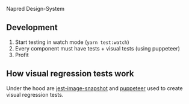 
Napred Design-System

## Development

1. Start testing in watch mode (`yarn test:watch`)
2. Every component must have tests + visual tests (using puppeteer)
3. Profit

## How visual regression tests work

Under the hood are [jest-image-snapshot](https://github.com/americanexpress/jest-image-snapshot) and [puppeteer](https://github.com/GoogleChrome/puppeteer) used to create visual regression tests.
